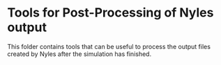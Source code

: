 # Tools for Post-Processing of Nyles output

This folder contains tools that can be useful to process the output
files created by Nyles after the simulation has finished.
